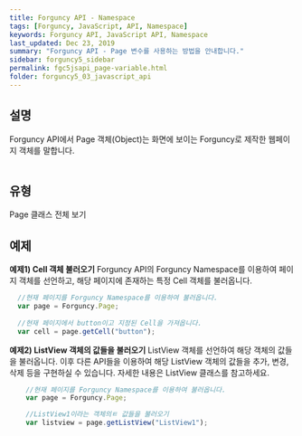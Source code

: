 ```yaml
---
title: Forguncy API - Namespace
tags: [Forguncy, JavaScript, API, Namespace]
keywords: Forguncy API, JavaScript API, Namespace
last_updated: Dec 23, 2019
summary: "Forguncy API - Page 변수를 사용하는 방법을 안내합니다."
sidebar: forguncy5_sidebar
permalink: fgc5jsapi_page-variable.html
folder: forguncy5_03_javascript_api
---
```


## 설명
Forguncy API에서 Page 객체(Object)는 화면에 보이는 Forguncy로 제작한 웹페이지 객체를 말합니다. 
<br /><br />

## 유형
Page 클래스 전체 보기

## 예제

**예제1) Cell 객체 불러오기**
Forguncy API의 Forguncy Namespace를 이용하여 페이지 객체를 선언하고, 해당 페이지에 존재하는 특정 Cell 객체를 불러옵니다.<br />

~~~javascript
  //현재 페이지를 Forguncy Namespace를 이용하여 불러옵니다.
  var page = Forguncy.Page;
  
  //현재 페이지에서 button이고 지정된 Cell을 가져옵니다.
  var cell = page.getCell("button");
~~~

**예제2) ListView 객체의 값들을 불러오기**
ListView 객체를 선언하여 해당 객체의 값들을 불러옵니다. 이후 다른 API들을 이용하여 해당 ListView 객체의 값들을 추가, 변경, 삭제 등을 구현하실 수 있습니다. 자세한 내용은 ListView 클래스를 참고하세요.

~~~javascript
    //현재 페이지를 Forguncy Namespace를 이용하여 불러옵니다.
    var page = Forguncy.Page;

    //ListView1이라는 객체의ㅌ 값들을 불러오기
    var listview = page.getListView("ListView1");
~~~
